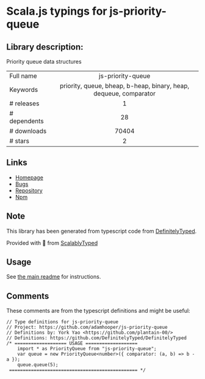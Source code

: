 
# Scala.js typings for js-priority-queue


## Library description:
Priority queue data structures

|                    |                 |
| ------------------ | :-------------: |
| Full name          | js-priority-queue |
| Keywords           | priority, queue, bheap, b-heap, binary, heap, dequeue, comparator |
| # releases         | 1 |
| # dependents       | 28 |
| # downloads        | 70404 |
| # stars            | 2 |

## Links
- [Homepage](https://github.com/adamhooper/js-priority-queue#readme)
- [Bugs](https://github.com/adamhooper/js-priority-queue/issues)
- [Repository](https://github.com/adamhooper/js-priority-queue)
- [Npm](https://www.npmjs.com/package/js-priority-queue)
    


## Note
This library has been generated from typescript code from [DefinitelyTyped](https://definitelytyped.org).

Provided with :purple_heart: from [ScalablyTyped](https://github.com/oyvindberg/ScalablyTyped)

## Usage
See [the main readme](../../readme.md) for instructions.

## Comments

These comments are from the typescript definitions and might be useful:
```
// Type definitions for js-priority-queue
// Project: https://github.com/adamhooper/js-priority-queue
// Definitions by: York Yao <https://github.com/plantain-00/>
// Definitions: https://github.com/DefinitelyTyped/DefinitelyTyped
/* =================== USAGE ===================
    import * as PriorityQueue from "js-priority-queue";
    var queue = new PriorityQueue<number>({ comparator: (a, b) => b - a });
    queue.queue(5);
 =============================================== */


```

